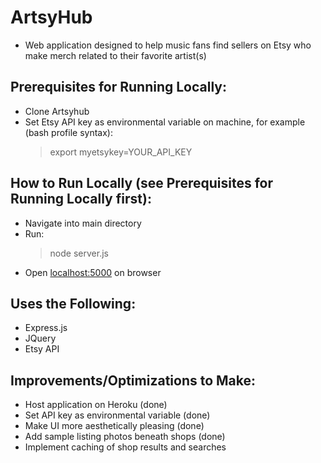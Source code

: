 # ArtsyHub
- Web application designed to help music fans find sellers on Etsy who make merch related to their favorite artist(s)

## Prerequisites for Running Locally:
- Clone Artsyhub
- Set Etsy API key as environmental variable on machine, for example (bash profile syntax):
    >export myetsykey=YOUR_API_KEY

## How to Run Locally (see Prerequisites for Running Locally first):    
- Navigate into main directory
- Run:
  >node server.js
- Open [localhost:5000](http://localhost:5000) on browser

## Uses the Following:
- Express.js
- JQuery
- Etsy API

## Improvements/Optimizations to Make:
- Host application on Heroku (done)
- Set API key as environmental variable (done)
- Make UI more aesthetically pleasing (done)
- Add sample listing photos beneath shops (done)
- Implement caching of shop results and searches
